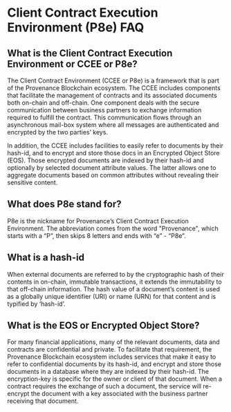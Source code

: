 # Client Contract Execution Environment \(P8e\) FAQ

## What is the Client Contract Execution Environment or CCEE or P8e? <a id="what-is-the-client-contract-execution-environment-or-ccee-or-p-8-e"></a>

The Client Contract Environment \(CCEE or P8e\) is a framework that is part of the Provenance Blockchain ecosystem. The CCEE includes components that facilitate the management of contracts and its associated documents both on-chain and off-chain. One component deals with the secure communication between business partners to exchange information required to fulfill the contract. This communication flows through an asynchronous mail-box system where all messages are authenticated and encrypted by the two parties’ keys.

In addition, the CCEE includes facilities to easily refer to documents by their hash-id, and to encrypt and store those docs in an Encrypted Object Store \(EOS\). Those encrypted documents are indexed by their hash-id and optionally by selected document attribute values. The latter allows one to aggregate documents based on common attributes without revealing their sensitive content.

## What does P8e stand for?

P8e is the nickname for Provenance’s Client Contract Execution Environment. The abbreviation comes from the word "Provenance", which starts with a “P”, then skips 8 letters and ends with “e” - “P8e”.

## What is a hash-id <a id="what-does-p-8-e-stand-for"></a>

When external documents are referred to by the cryptographic hash of their contents in on-chain, immutable transactions, it extends the immutability to that off-chain information. The hash value of a document’s content is used as a globally unique identifier \(URI\) or name \(URN\) for that content and is typified by ‘hash-id’.

## What is the EOS or Encrypted Object Store?

For many financial applications, many of the relevant documents, data and contracts are confidential and private. To facilitate that requirement, the Provenance Blockchain ecosystem includes services that make it easy to refer to confidential documents by its hash-id, and encrypt and store those documents in a database where they are indexed by their hash-id. The encryption-key is specific for the owner or client of that document. When a contract requires the exchange of such a document, the service will re-encrypt the document with a key associated with the business partner receiving that document.

